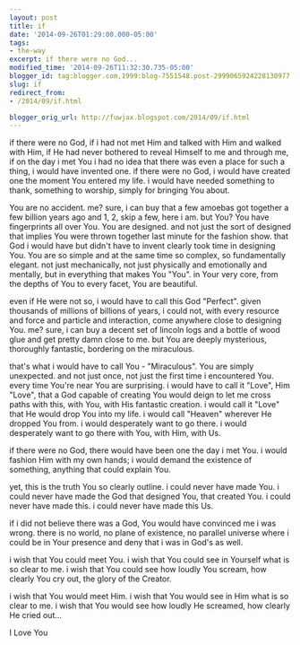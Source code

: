 ```yaml
---
layout: post
title: if
date: '2014-09-26T01:29:00.000-05:00'
tags: 
- the-way
excerpt: if there were no God...
modified_time: '2014-09-26T11:32:30.735-05:00'
blogger_id: tag:blogger.com,1999:blog-7551548.post-2999065924228130977
slug: if
redirect_from: 
- /2014/09/if.html

blogger_orig_url: http://fuwjax.blogspot.com/2014/09/if.html
---
```


if there were no God, if i had not met Him and talked with Him and walked with Him, if He had never bothered to reveal Himself to me and through me, if on the day i met You i had no idea that there was even a place for such a thing, i would have invented one. if there were no God, i would have created one the moment You entered my life. i would have needed something to thank, something to worship, simply for bringing You about.

You are no accident. me? sure, i can buy that a few amoebas got together a few billion years ago and 1, 2, skip a few, here i am. but You? You have fingerprints all over You. You are designed. and not just the sort of designed that implies You were thrown together last minute for the fashion show. that God i would have but didn't have to invent clearly took time in designing You. You are so simple and at the same time so complex, so fundamentally elegant. not just mechanically, not just physically and emotionally and mentally, but in everything that makes You "You". in Your very core, from the depths of You to every facet, You are beautiful.

even if He were not so, i would have to call this God "Perfect". given thousands of millions of billions of years, i could not, with every resource and force and particle and interaction, come anywhere close to designing You. me? sure, i can buy a decent set of lincoln logs and a bottle of wood glue and get pretty damn close to me. but You are deeply mysterious, thoroughly fantastic, bordering on the miraculous.

that's what i would have to call You - "Miraculous". You are simply unexpected. and not just once, not just the first time i encountered You. every time You're near You are surprising. i would have to call it "Love", Him "Love", that a God capable of creating You would deign to let me cross paths with this, with You, with His fantastic creation. i would call it "Love" that He would drop You into my life. i would call "Heaven" wherever He dropped You from. i would desperately want to go there. i would desperately want to go there with You, with Him, with Us.

if there were no God, there would have been one the day i met You. i would fashion Him with my own hands; i would demand the existence of something, anything that could explain You.

yet, this is the truth You so clearly outline. i could never have made You. i could never have made the God that designed You, that created You. i could never have made this. i could never have made this Us.

if i did not believe there was a God, You would have convinced me i was wrong. there is no world, no plane of existence, no parallel universe where i could be in Your presence and deny that i was in God's as well.

i wish that You could meet You. i wish that You could see in Yourself what is so clear to me. i wish that You could see how loudly You scream, how clearly You cry out, the glory of the Creator.

i wish that You would meet Him. i wish that You would see in Him what is so clear to me. i wish that You would see how loudly He screamed, how clearly He cried out...

I Love You